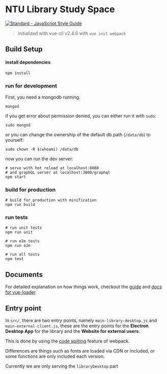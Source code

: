 # NTU Library Study Space

[![Standard - JavaScript Style
Guide](https://cdn.rawgit.com/feross/standard/master/badge.svg)](https://github.com/feross/standard)

> initialized with vue-cli v2.4.0 with `vue init webpack`

## Build Setup

#### install dependencies
``` bash
npm install
```

### run for development

First, you need a mongodb running.

```
mongod
```

if you get error about permission denied, you can either run it with `sudo`:
```
sudo mongod
```

or you can change the ownership of the default db path (`/data/db`) to yourself:
```
sudo chown -R $(whoami) /data/db
```

now you can run the dev server:
```
# serve with hot reload at localhost:8080
# and graphQL server at localhost:3000/graphql
npm start
```

### build for production
```
# build for production with minification
npm run build
```

### run tests
```
# run unit tests
npm run unit

# run e2e tests
npm run e2e

# run all tests
npm test
```

## Documents

For detailed explanation on how things work, checkout the [guide](http://vuejs-templates.github.io/webpack/) and [docs for vue-loader](http://vuejs.github.io/vue-loader).


## Entry point

In `src/`, there are two entry points, namely `main-library-desktop.js` and
`main-external-client.js`, these are the entry points for the **Electron Desktop
App** for the library and the **Website for external users**.

This is done by using the [code
spilting](https://webpack.github.io/docs/code-splitting.html) feature of webpack.

Differences are things such as fonts are loaded via CDN or included, or some
functions are only included each version.

Currently we are only serving the `libraryDesktop` part

